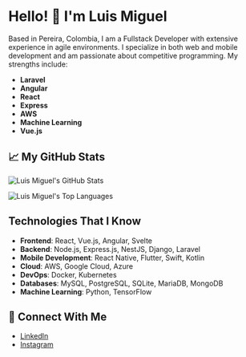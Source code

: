 # Hello! 👋 I'm Luis Miguel

Based in Pereira, Colombia, I am a Fullstack Developer with extensive experience in agile environments. I specialize in both web and mobile development and am passionate about competitive programming. My strengths include:

- **Laravel**
- **Angular**
- **React**
- **Express**
- **AWS**
- **Machine Learning**
- **Vue.js**

## 📈 My GitHub Stats

![Luis Miguel's GitHub Stats](https://github-readme-stats.vercel.app/api?username=Luismsalazarl38&show_icons=true&hide_title=true&hide_border=true&count_private=true&include_all_commits=true&theme=dark)

![Luis Miguel's Top Languages](https://github-readme-stats.vercel.app/api/top-langs/?username=Luismsalazarl38&layout=compact&theme=dark)


## Technologies That I Know

- **Frontend**: React, Vue.js, Angular, Svelte
- **Backend**: Node.js, Express.js, NestJS, Django, Laravel
- **Mobile Development**: React Native, Flutter, Swift, Kotlin
- **Cloud**: AWS, Google Cloud, Azure
- **DevOps**: Docker, Kubernetes
- **Databases**: MySQL, PostgreSQL, SQLite, MariaDB, MongoDB
- **Machine Learning**: Python, TensorFlow


## 🤝 Connect With Me

- [LinkedIn](https://www.linkedin.com/in/luis-miguel-salazar-londo%C3%B1o-5a5898273/)
- [Instagram](https://www.instagram.com/luismsalazarl/)
